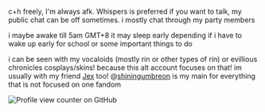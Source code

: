 c+h freely, I'm always afk. Whispers is preferred if you want to talk, my public chat can be off sometimes.
i mostly chat through my party members

i maybe awake till 5am GMT+8 it may sleep early depending if i have to wake up early for school or some important things to do

i can be seen with my vocaloids (mostly rin or other types of rin) or evillious chronicles cosplays/skins! because this alt account focuses on that!
im usually with my friend [Jex](https://www.patreon.com/user?u=77023312) too!
@[shiningumbreon](https://github.com/shiningumbreon) is my main for everything that is not focused on one fandom 

![Profile view counter on GitHub](https://komarev.com/ghpvc/?username=servantofeviI)
